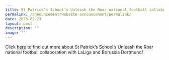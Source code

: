 ```yaml
---
title: St Patrick’s School’s Unleash the Roar national football collaboration
permalink: /announcement/website-announcement/permalink/
date: 2023-02-23
layout: post
description: ""
image: ""
---
```


Click [here](/files/SFA%20Information%20Deck.pdf) to find out more about St Patrick’s School’s Unleash the Roar national football collaboration with LaLiga and Borussia Dortmund!
